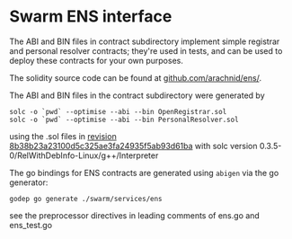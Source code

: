 # Swarm ENS interface

The ABI and BIN files in contract subdirectory implement simple registrar and personal resolver contracts; they're used in tests, and can be used to deploy these contracts for your own purposes.

The solidity source code can be found at [github.com/arachnid/ens/](https://github.com/arachnid/ens/).

The ABI and BIN files in the contract subdirectory were generated by

```shell
solc -o `pwd` --optimise --abi --bin OpenRegistrar.sol
solc -o `pwd` --optimise --abi --bin PersonalResolver.sol
```

using the .sol files in [revision 8b38b23a23100d5c325ae3fa24935f5ab93d61ba](https://github.com/Arachnid/ens/commit/8b38b23a23100d5c325ae3fa24935f5ab93d61ba)
with solc version 0.3.5-0/RelWithDebInfo-Linux/g++/Interpreter

The go bindings for ENS contracts are generated using `abigen` via the go generator:

```shell
godep go generate ./swarm/services/ens
```

see the preprocessor directives in leading comments of ens.go and ens_test.go
